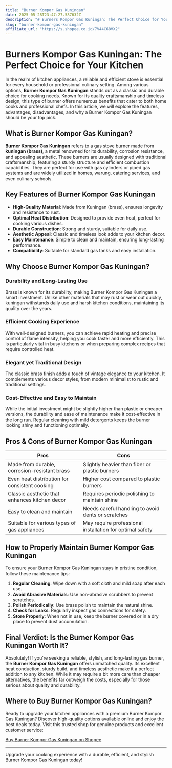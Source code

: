 ```yaml
---
title: "Burner Kompor Gas Kuningan"
date: 2025-05-28T23:47:27.587632Z
description: "# Burners Kompor Gas Kuningan: The Perfect Choice for Your Kitchen..."
slug: "burner-kompor-gas-kuningan"
affiliate_url: "https://s.shopee.co.id/7V44C68VX2"
---
```

# Burners Kompor Gas Kuningan: The Perfect Choice for Your Kitchen

In the realm of kitchen appliances, a reliable and efficient stove is essential for every household or professional culinary setting. Among various options, **Burner Kompor Gas Kuningan** stands out as a classic and durable choice for cooking needs. Known for its quality craftsmanship and timeless design, this type of burner offers numerous benefits that cater to both home cooks and professional chefs. In this article, we will explore the features, advantages, disadvantages, and why a Burner Kompor Gas Kuningan should be your top pick.

## What is Burner Kompor Gas Kuningan?

**Burner Kompor Gas Kuningan** refers to a gas stove burner made from **kuningan (brass)**, a metal renowned for its durability, corrosion resistance, and appealing aesthetic. These burners are usually designed with traditional craftsmanship, featuring a sturdy structure and efficient combustion capabilities. They are perfect for use with gas cylinders or piped gas systems and are widely utilized in homes, warung, catering services, and even culinary schools.

## Key Features of Burner Kompor Gas Kuningan

- **High-Quality Material**: Made from Kuningan (brass), ensures longevity and resistance to rust.
- **Optimal Heat Distribution**: Designed to provide even heat, perfect for cooking various dishes.
- **Durable Construction**: Strong and sturdy, suitable for daily use.
- **Aesthetic Appeal**: Classic and timeless look adds to your kitchen decor.
- **Easy Maintenance**: Simple to clean and maintain, ensuring long-lasting performance.
- **Compatibility**: Suitable for standard gas tanks and easy installation.

## Why Choose Burner Kompor Gas Kuningan?

### Durability and Long-Lasting Use

Brass is known for its durability, making Burner Kompor Gas Kuningan a smart investment. Unlike other materials that may rust or wear out quickly, kuningan withstands daily use and harsh kitchen conditions, maintaining its quality over the years.

### Efficient Cooking Experience

With well-designed burners, you can achieve rapid heating and precise control of flame intensity, helping you cook faster and more efficiently. This is particularly vital in busy kitchens or when preparing complex recipes that require controlled heat.

### Elegant yet Traditional Design

The classic brass finish adds a touch of vintage elegance to your kitchen. It complements various decor styles, from modern minimalist to rustic and traditional settings.

### Cost-Effective and Easy to Maintain

While the initial investment might be slightly higher than plastic or cheaper versions, the durability and ease of maintenance make it cost-effective in the long run. Regular cleaning with mild detergents keeps the burner looking shiny and functioning optimally.

## Pros & Cons of Burner Kompor Gas Kuningan

| Pros                                              | Cons                                              |
|---------------------------------------------------|---------------------------------------------------|
| Made from durable, corrosion-resistant brass    | Slightly heavier than fiber or plastic burners |
| Even heat distribution for consistent cooking   | Higher cost compared to plastic burners        |
| Classic aesthetic that enhances kitchen decor | Requires periodic polishing to maintain shine |
| Easy to clean and maintain                      | Needs careful handling to avoid dents or scratches |
| Suitable for various types of gas appliances    | May require professional installation for optimal safety |

## How to Properly Maintain Burner Kompor Gas Kuningan

To ensure your Burner Kompor Gas Kuningan stays in pristine condition, follow these maintenance tips:

1. **Regular Cleaning**: Wipe down with a soft cloth and mild soap after each use.
2. **Avoid Abrasive Materials**: Use non-abrasive scrubbers to prevent scratches.
3. **Polish Periodically**: Use brass polish to maintain the natural shine.
4. **Check for Leaks**: Regularly inspect gas connections for safety.
5. **Store Properly**: When not in use, keep the burner covered or in a dry place to prevent dust accumulation.

## Final Verdict: Is the Burner Kompor Gas Kuningan Worth It?

Absolutely! If you're seeking a reliable, stylish, and long-lasting gas burner, the **Burner Kompor Gas Kuningan** offers unmatched quality. Its excellent heat conduction, sturdy build, and timeless aesthetic make it a perfect addition to any kitchen. While it may require a bit more care than cheaper alternatives, the benefits far outweigh the costs, especially for those serious about quality and durability.

## Where to Buy Burner Kompor Gas Kuningan?

Ready to upgrade your kitchen appliances with a premium Burner Kompor Gas Kuningan? Discover high-quality options available online and enjoy the best deals today. Visit this trusted shop for genuine products and excellent customer service:

[Buy Burner Kompor Gas Kuningan on Shopee](https://s.shopee.co.id/7V44C68VX2)

---

Upgrade your cooking experience with a durable, efficient, and stylish Burner Kompor Gas Kuningan today!